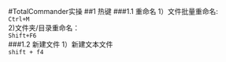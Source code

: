 #TotalCommander实操
##1 热键
###1.1 重命名
1）文件批量重命名:<br/>
`Ctrl+M`<br/>
2)文件夹/目录重命名：<br/>
`Shift+F6`<br/>
###1.2 新建文件
1）新建文本文件  
`shift + f4`  


